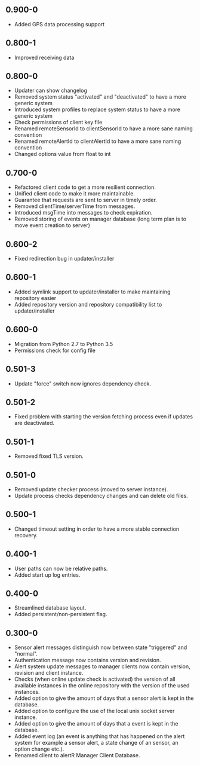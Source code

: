 ## 0.900-0

* Added GPS data processing support

## 0.800-1

* Improved receiving data

## 0.800-0

* Updater can show changelog
* Removed system status "activated" and "deactivated" to have a more generic system
* Introduced system profiles to replace system status to have a more generic system
* Check permissions of client key file
* Renamed remoteSensorId to clientSensorId to have a more sane naming convention
* Renamed remoteAlertId to clientAlertId to have a more sane naming convention
* Changed options value from float to int

## 0.700-0

* Refactored client code to get a more resilient connection.
* Unified client code to make it more maintainable.
* Guarantee that requests are sent to server in timely order.
* Removed clientTime/serverTime from messages.
* Introduced msgTime into messages to check expiration.
* Removed storing of events on manager database (long term plan is to move event creation to server)

## 0.600-2

* Fixed redirection bug in updater/installer

## 0.600-1

* Added symlink support to updater/installer to make maintaining repository easier
* Added repository version and repository compatibility list to updater/installer 

## 0.600-0

* Migration from Python 2.7 to Python 3.5
* Permissions check for config file

## 0.501-3

* Update "force" switch now ignores dependency check.

## 0.501-2

* Fixed problem with starting the version fetching process even if updates are deactivated.

## 0.501-1

* Removed fixed TLS version.

## 0.501-0

* Removed update checker process (moved to server instance).
* Update process checks dependency changes and can delete old files.

## 0.500-1

* Changed timeout setting in order to have a more stable connection recovery.

## 0.400-1

* User paths can now be relative paths.
* Added start up log entries.

## 0.400-0

* Streamlined database layout.
* Added persistent/non-persistent flag.

## 0.300-0

* Sensor alert messages distinguish now between state "triggered" and "normal".
* Authentication message now contains version and revision.
* Alert system update messages to manager clients now contain version, revision and client instance.
* Checks (when online update check is activated) the version of all available instances in the online repository with the version of the used instances.
* Added option to give the amount of days that a sensor alert is kept in the database.
* Added option to configure the use of the local unix socket server instance.
* Added option to give the amount of days that a event is kept in the database.
* Added event log (an event is anything that has happened on the alert system for example a sensor alert, a state change of an sensor, an option change etc.).
* Renamed client to alertR Manager Client Database.
